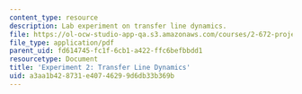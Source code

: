 ```yaml
---
content_type: resource
description: Lab experiment on transfer line dynamics.
file: https://ol-ocw-studio-app-qa.s3.amazonaws.com/courses/2-672-project-laboratory-spring-2009/a3aa1b428731e40746299d6db33b369b_trans_line.pdf
file_type: application/pdf
parent_uid: fd614745-fc1f-6cb1-a422-ffc6befbbdd1
resourcetype: Document
title: 'Experiment 2: Transfer Line Dynamics'
uid: a3aa1b42-8731-e407-4629-9d6db33b369b
---
```

